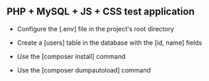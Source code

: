 ## PHP + MySQL + JS + CSS test application

- Configure the [.env] file in the project's root directory

- Create a [users] table in the database with the [id, name] fields

- Use the [composer install] command

- Use the [composer dumpautoload] command